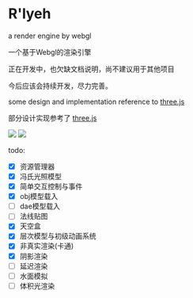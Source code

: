 # R'lyeh
a render engine by webgl 

一个基于Webgl的渲染引擎

正在开发中，也欠缺文档说明，尚不建议用于其他项目

今后应该会持续开发，尽力完善。



some design and implementation reference to [three.js](https://threejs.org)

部分设计实现参考了 [three.js](https://threejs.org)


![](https://files.catbox.moe/jl9pii.png)
![](https://files.catbox.moe/x7pl1s.png)

todo:

- [x] 资源管理器
- [x] 冯氏光照模型
- [x] 简单交互控制与事件
- [x] obj模型载入
- [ ] dae模型载入
- [ ] 法线贴图
- [x] 天空盒
- [x] 层次模型与初级动画系统
- [x] 非真实渲染(卡通)
- [x] 阴影渲染
- [ ] 延迟渲染
- [ ] 水面模拟
- [ ] 体积光渲染
